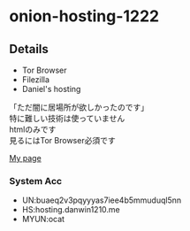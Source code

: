 # onion-hosting-1222

## Details

- Tor Browser
- Filezilla
- Daniel's hosting

「ただ闇に居場所が欲しかったのです」<br>
特に難しい技術は使っていません<br>
htmlのみです<br>
見るにはTor Browser必須です<br>

[My page](http://buaeq2v3pqyyyas7iee4b5mmuduql5nnajwy5rloofpyfwq265sksoad.onion/onion-hosting-1222/)

### System Acc

- UN:buaeq2v3pqyyyas7iee4b5mmuduql5nn
- HS:hosting.danwin1210.me
- MYUN:ocat